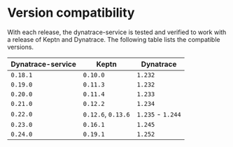 # Version compatibility

With each release, the dynatrace-service is tested and verified to work with a release of Keptn and Dynatrace. The following table lists the compatible versions.

| Dynatrace-service | Keptn | Dynatrace |
|---|---|---|
| `0.18.1` | `0.10.0` | `1.232` |
| `0.19.0` | `0.11.3` | `1.232` |
| `0.20.0` | `0.11.4` | `1.233` |
| `0.21.0` | `0.12.2` | `1.234` |
| `0.22.0` | `0.12.6`, `0.13.6` | `1.235` - `1.244` |
| `0.23.0` | `0.16.1` | `1.245` |
| `0.24.0` | `0.19.1` | `1.252` |
